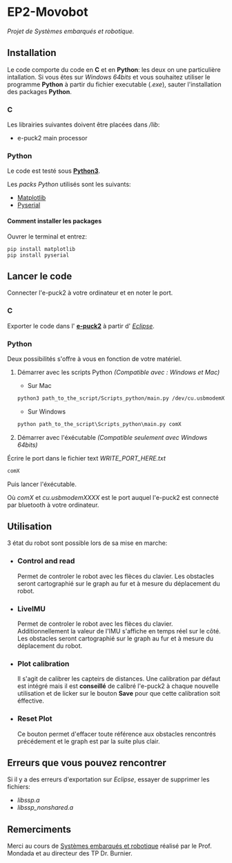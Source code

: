 # EP2-Movobot

*Projet de Systèmes embarqués et robotique.*

## Installation

Le code comporte du code en **C** et en **Python**: les deux on une particulière intallation.
Si vous êtes sur *Windows 64bits* et vous souhaitez utiliser le programme **Python** à partir du fichier executable (*.exe*), sauter l'installation des packages **Python**.

### **C**

Les librairies suivantes doivent être placées dans */lib*:  

- e-puck2 main processor

### **Python**

Le code est testé sous [**Python3**](https://www.python.org/).

Les *packs Python* utilisés sont les suivants:

- [Matplotlib](https://matplotlib.org/)
- [Pyserial](https://www.python.org/)

#### **Comment installer les packages**

Ouvrer le terminal et entrez:

```bsh
pip install matplotlib
pip install pyserial
```

## Lancer le code

Connecter l'e-puck2 à votre ordinateur et en noter le port.

### **C**

Exporter le code dans l' [**e-puck2**](https://www.gctronic.com/doc/index.php/e-puck2) à partir d' [*Eclipse*](https://www.eclipse.org/).

### **Python**

Deux possibilités s'offre à vous en fonction de votre matériel.

1) Démarrer avec les scripts Python *(Compatible avec : Windows et Mac)*
    - Sur Mac

    ```bash
    python3 path_to_the_script/Scripts_python/main.py /dev/cu.usbmodemXXXX
    ```

    - Sur Windows

    ```cmd
    python path_to_the_script\Scripts_python\main.py comX
    ```

2) Démarrer avec l'éxécutable *(Compatible seulement avec Windows 64bits)*

Écrire le port dans le fichier text *WRITE_PORT_HERE.txt*

```txt
comX
```

Puis lancer l'éxécutable.

Où *comX* et *cu.usbmodemXXXX* est le port auquel l'e-puck2 est connecté par bluetooth à votre ordinateur.

## Utilisation

3 état du robot sont possible lors de sa mise en marche:

- ### Control and read

    Permet de controler le robot avec les flèces du clavier. Les obstacles seront cartographié sur le graph au fur et à mesure du déplacement du robot.

- ### LiveIMU

    Permet de controler le robot avec les flèces du clavier. Additionnellement la valeur de l'IMU s'affiche en temps réel sur le côté. Les obstacles seront cartographié sur le graph au fur et à mesure du déplacement du robot.

- ### Plot calibration

    Il s'agit de calibrer les capteirs de distances. Une calibration par défaut est intégré mais il est **conseillé** de calibré l'e-puck2 à chaque nouvelle utilisation et de licker sur le bouton **Save** pour que cette calibration soit éffective.

- ### Reset Plot

    Ce bouton permet d'effacer toute référence aux obstacles rencontrés précédement et le graph est par la suite plus clair.

## Erreurs que vous pouvez rencontrer

Si il y a des erreurs d'exportation sur *Eclipse*, essayer de supprimer les fichiers:

- *libssp.a*
- *libssp_nonshared.a*

## Remerciments

Merci au cours de [Systèmes embarqués et robotique](https://edu.epfl.ch/coursebook/fr/systemes-embarques-et-robotique-MICRO-315) réalisé par le Prof. Mondada et au directeur des TP Dr. Burnier.
